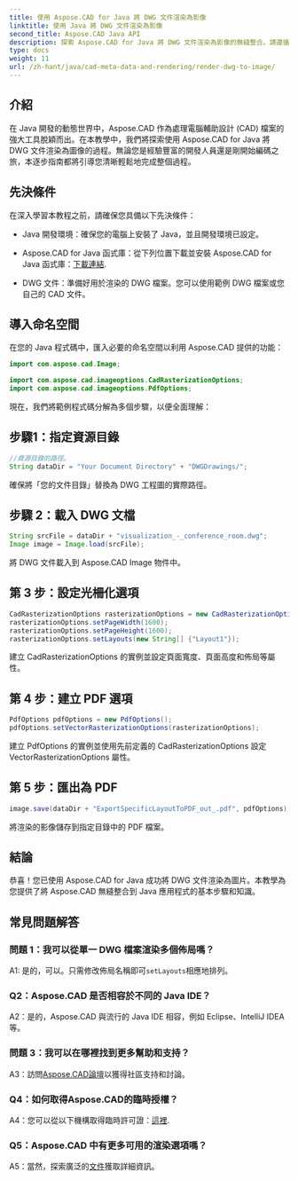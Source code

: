 ```yaml
---
title: 使用 Aspose.CAD for Java 將 DWG 文件渲染為影像
linktitle: 使用 Java 將 DWG 文件渲染為影像
second_title: Aspose.CAD Java API
description: 探索 Aspose.CAD for Java 將 DWG 文件渲染為影像的無縫整合。請遵循我們的逐步指南以獲得高效的結果。
type: docs
weight: 11
url: /zh-hant/java/cad-meta-data-and-rendering/render-dwg-to-image/
---
```

## 介紹

在 Java 開發的動態世界中，Aspose.CAD 作為處理電腦輔助設計 (CAD) 檔案的強大工具脫穎而出。在本教學中，我們將探索使用 Aspose.CAD for Java 將 DWG 文件渲染為圖像的過程。無論您是經驗豐富的開發人員還是剛開始編碼之旅，本逐步指南都將引導您清晰輕鬆地完成整個過程。

## 先決條件

在深入學習本教程之前，請確保您具備以下先決條件：

- Java 開發環境：確保您的電腦上安裝了 Java，並且開發環境已設定。

-  Aspose.CAD for Java 函式庫：從下列位置下載並安裝 Aspose.CAD for Java 函式庫：[下載連結](https://releases.aspose.com/cad/java/).

- DWG 文件：準備好用於渲染的 DWG 檔案。您可以使用範例 DWG 檔案或您自己的 CAD 文件。

## 導入命名空間

在您的 Java 程式碼中，匯入必要的命名空間以利用 Aspose.CAD 提供的功能：

```java
import com.aspose.cad.Image;

import com.aspose.cad.imageoptions.CadRasterizationOptions;
import com.aspose.cad.imageoptions.PdfOptions;
```

現在，我們將範例程式碼分解為多個步驟，以便全面理解：

## 步驟1：指定資源目錄

```java
//資源目錄的路徑。
String dataDir = "Your Document Directory" + "DWGDrawings/";
```

確保將「您的文件目錄」替換為 DWG 工程圖的實際路徑。

## 步驟 2：載入 DWG 文檔

```java
String srcFile = dataDir + "visualization_-_conference_room.dwg";
Image image = Image.load(srcFile);
```

將 DWG 文件載入到 Aspose.CAD Image 物件中。

## 第 3 步：設定光柵化選項

```java
CadRasterizationOptions rasterizationOptions = new CadRasterizationOptions();
rasterizationOptions.setPageWidth(1600);
rasterizationOptions.setPageHeight(1600);
rasterizationOptions.setLayouts(new String[] {"Layout1"});
```

建立 CadRasterizationOptions 的實例並設定頁面寬度、頁面高度和佈局等屬性。

## 第 4 步：建立 PDF 選項

```java
PdfOptions pdfOptions = new PdfOptions();
pdfOptions.setVectorRasterizationOptions(rasterizationOptions);
```

建立 PdfOptions 的實例並使用先前定義的 CadRasterizationOptions 設定 VectorRasterizationOptions 屬性。

## 第 5 步：匯出為 PDF

```java
image.save(dataDir + "ExportSpecificLayoutToPDF_out_.pdf", pdfOptions);
```

將渲染的影像儲存到指定目錄中的 PDF 檔案。

## 結論

恭喜！您已使用 Aspose.CAD for Java 成功將 DWG 文件渲染為圖片。本教學為您提供了將 Aspose.CAD 無縫整合到 Java 應用程式的基本步驟和知識。

## 常見問題解答

### 問題 1：我可以從單一 DWG 檔案渲染多個佈局嗎？

 A1: 是的，可以。只需修改佈局名稱即可`setLayouts`相應地排列。

### Q2：Aspose.CAD 是否相容於不同的 Java IDE？

A2：是的，Aspose.CAD 與流行的 Java IDE 相容，例如 Eclipse、IntelliJ IDEA 等。

### 問題 3：我可以在哪裡找到更多幫助和支持？

 A3：訪問[Aspose.CAD論壇](https://forum.aspose.com/c/cad/19)以獲得社區支持和討論。

### Q4：如何取得Aspose.CAD的臨時授權？

 A4：您可以從以下機構取得臨時許可證：[這裡](https://purchase.aspose.com/temporary-license/).

### Q5：Aspose.CAD 中有更多可用的渲染選項嗎？

 A5：當然，探索廣泛的[文件](https://reference.aspose.com/cad/java/)獲取詳細資訊。